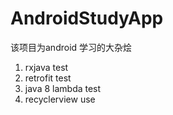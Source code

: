 # AndroidStudyApp
该项目为android 学习的大杂烩
1. rxjava test
2. retrofit test
3. java 8 lambda test
4. recyclerview use
